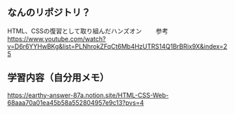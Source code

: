 ## なんのリポジトリ？
HTML、CSSの復習として取り組んだハンズオン　　
参考<https://www.youtube.com/watch?v=D6r6YYHwBKg&list=PLNhrokZFqCt6Mb4HzUTRS14Q1BrBRix9X&index=25>

## 学習内容（自分用メモ）
<https://earthy-answer-87a.notion.site/HTML-CSS-Web-68aaa70a01ea45b58a552804957e9c13?pvs=4>
